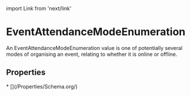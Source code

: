 import Link from 'next/link'

# EventAttendanceModeEnumeration

An EventAttendanceModeEnumeration value is one of potentially several modes of organising an event, relating to whether it is online or offline.

## Properties

<Grid>
* [](/Properties/Schema.org/)

</Grid>

